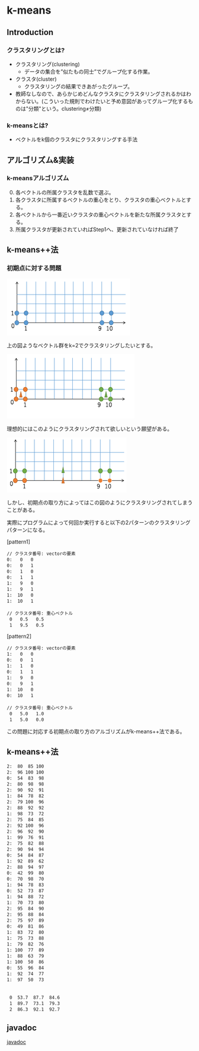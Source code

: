 # k-means
## Introduction
### クラスタリングとは?
* クラスタリング(clustering)
  - データの集合を”似たもの同士”でグループ化する作業。
* クラスタ(cluster)
  - クラスタリングの結果できあがったグループ。
* 教師なしなので、あらかじめどんなクラスタにクラスタリングされるかはわからない。(こういった規則でわけたいと予め意図があってグループ化するものは"分類"という。clustering≠分類)


### k-meansとは?
* ベクトルをk個のクラスタにクラスタリングする手法


## アルゴリズム&実装
### k-meansアルゴリズム
0. 各ベクトルの所属クラスタを乱数で選ぶ。
1. 各クラスタに所属するベクトルの重心をとり、クラスタの重心ベクトルとする。
2. 各ベクトルから一番近いクラスタの重心ベクトルを新たな所属クラスタとする。
3.	所属クラスタが更新されていればStep1へ、更新されていなければ終了




## k-means++法
### 初期点に対する問題
![figure1](figure1.png)

上の図ようなベクトル群をk=2でクラスタリングしたいとする。

![figure2](figure2.png)

理想的にはこのようにクラスタリングされて欲しいという願望がある。

![figure3](figure3.png)

しかし、初期点の取り方によってはこの図のようにクラスタリングされてしまうことがある。

実際にプログラムによって何回か実行すると以下の2パターンのクラスタリングパターンになる。

[pattern1]
```
// クラスタ番号: vectorの要素
0:   0   0
0:   0   1
0:   1   0
0:   1   1
1:   9   0
1:   9   1
1:  10   0
1:  10   1

// クラスタ番号: 重心ベクトル
 0   0.5   0.5
 1   9.5   0.5
```

[pattern2]
```
// クラスタ番号: vectorの要素
1:   0   0
0:   0   1
1:   1   0
0:   1   1
1:   9   0
0:   9   1
1:  10   0
0:  10   1

// クラスタ番号: 重心ベクトル
 0   5.0   1.0
 1   5.0   0.0
```

この問題に対応する初期点の取り方のアルゴリズムがk-means++法である。

## k-means++法

```
2:  80  85 100
2:  96 100 100
0:  54  83  98
2:  80  98  98
2:  90  92  91
1:  84  78  82
2:  79 100  96
2:  88  92  92
1:  98  73  72
2:  75  84  85
2:  92 100  96
2:  96  92  90
1:  99  76  91
2:  75  82  88
2:  90  94  94
0:  54  84  87
1:  92  89  62
2:  88  94  97
0:  42  99  80
0:  70  98  70
1:  94  78  83
0:  52  73  87
1:  94  88  72
1:  70  73  80
2:  95  84  90
2:  95  88  84
2:  75  97  89
0:  49  81  86
1:  83  72  80
1:  75  73  88
1:  79  82  76
1: 100  77  89
1:  88  63  79
1: 100  50  86
0:  55  96  84
1:  92  74  77
1:  97  50  73


 0  53.7  87.7  84.6
 1  89.7  73.1  79.3
 2  86.3  92.1  92.7
 ```

## javadoc
[javadoc](https://htmlpreview.github.io/?https://raw.githubusercontent.com/otamot/MachineLearning/master/doc/clustering/KMeans.html)

